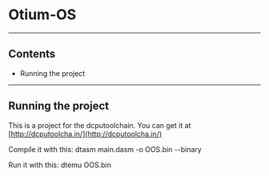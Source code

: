# Otium-OS #
***
## Contents ##

- Running the project

***
## Running the project ##
This is a project for the dcputoolchain. You can get it at [http://dcputoolcha.in/](http://dcputoolcha.in/)

Compile it with this: dtasm main.dasm -o OOS.bin --binary

Run it with this: dtemu OOS.bin